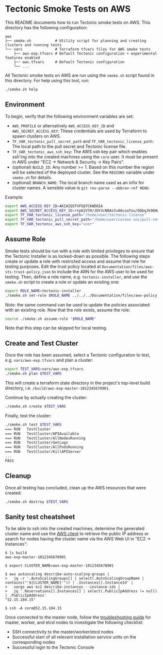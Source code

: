 # Tectonic Smoke Tests on AWS

This README documents how to run Tectonic smoke tests on AWS. This directory has the following configuration:
```
aws
├── smoke.sh           # Utility script for planning and creating clusters and running tests
└── vars               # Terraform tfvars files for AWS smoke tests
    ├── aws-exp.tfvars # Default Tectonic configuration + experimental features enabled
    ├── aws.tfvars     # Default Tectonic configuration
    └── ...
```

All Tectonic smoke tests on AWS are run using the `smoke.sh` script found in this directory. For help using this tool, run:
```sh
./smoke.sh help
```

## Environment
To begin, verify that the following environment variables are set:

- `AWS_PROFILE` or alternatively `AWS_ACCESS_KEY_ID` and `AWS_SECRET_ACCESS_KEY`: These credentials are used by Terraform to spawn clusters on AWS.
- `TF_VAR_tectonic_pull_secret_path` and `TF_VAR_tectonic_license_path`: The local path to the pull secret and Tectonic license file.
- `TF_VAR_tectonic_aws_ssh_key`: The AWS ssh key pair which enables ssh'ing into the created machines using the `core` user.
  It must be present in AWS under "EC2 -> Network & Security -> Key Pairs".
- (optional) `BUILD_ID`: Any number >= 1. Based on this number the region will be selected of the deployed cluster.
  See the `REGIONS` variable under `smoke.sh` for details.
- (optional) `BRANCH_NAME`: The local branch name used as an infix for cluster names.
  A sensible value is `git rev-parse --abbrev-ref HEAD`.

Example:
```sh
export AWS_ACCESS_KEY_ID=AKIAIQ5TVFGQ7CKWD6IA
export AWS_SECRET_ACCESS_KEY_ID=rtp62V7H/JDY3cNBAs5vA0coaTou/OQbqJk96Hws
export TF_VAR_tectonic_license_path="/home/user/tectonic-license"
export TF_VAR_tectonic_pull_secret_path="/home/user/coreos-inc/pull-secret"
export TF_VAR_tectonic_aws_ssh_key="user"
```

## Assume Role
Smoke tests should be run with a role with limited privileges to ensure that the Tectonic Installer is as locked-down as possible.
The following steps create or update a role with restricted access and assume that role for testing purposes.
Edit the trust policy located at `Documentation/files/aws-sts-trust-policy.json` to include the ARN for the AWS user to be used for testing.
Then, define a role name, e.g. `tectonic-installer`, and use the `smoke.sh` script to create a role or update an existing one:
```sh
export ROLE_NAME=tectonic-installer
./smoke.sh set-role $ROLE_NAME ../../../Documentation/files/aws-policy.json ../../../Documentation/files/aws-sts-trust-policy.json
```

*Note*: the same command can be used to update the policies associated with an existing role.
Now that the role exists, assume the role:
```sh
source ./smoke.sh assume-role "$ROLE_NAME"
```

Note that this step can be skipped for local testing.

## Create and Test Cluster
Once the role has been assumed, select a Tectonic configuration to test, e.g. `vars/aws-exp.tfvars` and plan a cluster:
```sh
export TEST_VARS=vars/aws-exp.tfvars
./smoke.sh plan $TEST_VARS
```

This will create a terraform state directory in the project's top-level build directory, i.e. `/build/aws-exp-master-1012345678901`.

Continue by actually creating the cluster:
```sh
./smoke.sh create $TEST_VARS
```

Finally, test the cluster:
```sh
./smoke.sh test $TEST_VARS
=== RUN   TestCluster
=== RUN   TestCluster/APIAvailable
=== RUN   TestCluster/AllNodesRunning
=== RUN   TestCluster/GetLogs
=== RUN   TestCluster/AllPodsRunning
=== RUN   TestCluster/KillAPIServer
...
PASS
```

## Cleanup
Once all testing has concluded, clean up the AWS resources that were created:
```sh
./smoke.sh destroy $TEST_VARS
```

## Sanity test cheatsheet
To be able to ssh into the created machines, determine the generated cluster name and use the [AWS client](http://docs.aws.amazon.com/cli/latest/userguide/installing.html) to retrieve the public IP address or search for nodes having the cluster name via the AWS Web UI in "EC2 -> Instances":

```console
$ ls build
aws-exp-master-1012345678901

$ export CLUSTER_NAME=aws-exp-master-1012345678901

$ aws autoscaling describe-auto-scaling-groups |
>   jq -r '.AutoScalingGroups[] | select(.AutoScalingGroupName | contains("'${CLUSTER_NAME}'")) | .Instances[].InstanceId' |
>   xargs aws ec2 describe-instances --instance-ids |
>   jq '.Reservations[].Instances[] | select(.PublicIpAddress != null) | .PublicIpAddress'
"52.15.184.15"

$ ssh -A core@52.15.184.15
```

Once connected to the master node, follow the [troubleshooting guide](../../../Documentation/troubleshooting/troubleshooting.md) for master, worker, and etcd nodes to investigate the following checklist:

- SSH connectivity to the master/worker/etcd nodes
- Successful start of all relevant installation service units on the corresponding nodes
- Successful login to the Tectonic Console
